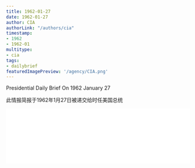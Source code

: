 ```yaml
---
title: 1962-01-27
date: 1962-01-27
author: CIA 
authorLink: "/authors/cia"
timestamp: 
- 1962
- 1962-01
multitype: 
- cia
tags: 
- dailybrief
featuredImagePreview: '/agency/CIA.png'
---
```



Presidential Daily Brief On 1962 January 27

此情报简报于1962年1月27日被递交给时任美国总统

<!--more-->





<div id="over" style="width:100%; overflow:hidden"> <iframe id="sFrame" name="sFrame" frameborder="no" border="0"  allowfullscreen marginwidth="0" scrolling="no" src = " /CIA/1962-01-27.html "  style = " position:absulute; width: 806px; top: 300;" > </iframe> </div>